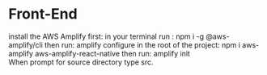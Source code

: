 # Front-End
install the AWS Amplify first: in your terminal run : npm i -g @aws-amplify/cli
then run: amplify configure
in the root of the project: npm i aws-amplify aws-amplify-react-native
then run: amplify init  
When prompt for source directory type src.
